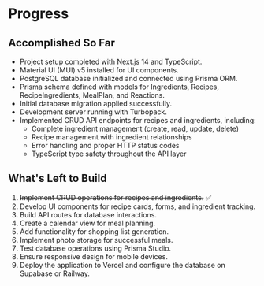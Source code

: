 # Progress

## Accomplished So Far
- Project setup completed with Next.js 14 and TypeScript.
- Material UI (MUI) v5 installed for UI components.
- PostgreSQL database initialized and connected using Prisma ORM.
- Prisma schema defined with models for Ingredients, Recipes, RecipeIngredients, MealPlan, and Reactions.
- Initial database migration applied successfully.
- Development server running with Turbopack.
- Implemented CRUD API endpoints for recipes and ingredients, including:
  - Complete ingredient management (create, read, update, delete)
  - Recipe management with ingredient relationships
  - Error handling and proper HTTP status codes
  - TypeScript type safety throughout the API layer

## What's Left to Build
1. ~~Implement CRUD operations for recipes and ingredients.~~ ✅
2. Develop UI components for recipe cards, forms, and ingredient tracking.
3. Build API routes for database interactions.
4. Create a calendar view for meal planning.
5. Add functionality for shopping list generation.
6. Implement photo storage for successful meals.
7. Test database operations using Prisma Studio.
8. Ensure responsive design for mobile devices.
9. Deploy the application to Vercel and configure the database on Supabase or Railway.